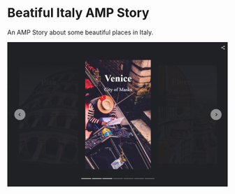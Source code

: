 # Beatiful Italy AMP Story

An AMP Story about some beautiful places in Italy.

![Beautiful places in italy AMP Story](https://raw.githubusercontent.com/antigones/beautiful-italy-amp/main/Screenshot_1.png)
